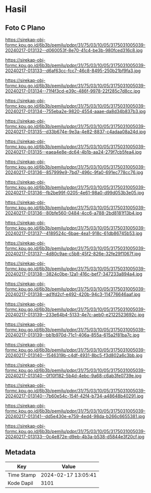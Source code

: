 # Hasil

## Foto C Plano

https://sirekap-obj-formc.kpu.go.id/6b3b/pemilu/pdpr/31/75/03/10/05/3175031005039-20240217-013132--d060053f-8e70-41c4-be3b-980fced316c8.jpg

https://sirekap-obj-formc.kpu.go.id/6b3b/pemilu/pdpr/31/75/03/10/05/3175031005039-20240217-013133--d6af63cc-fcc7-46c8-8495-250b21bf9fa3.jpg

https://sirekap-obj-formc.kpu.go.id/6b3b/pemilu/pdpr/31/75/03/10/05/3175031005039-20240217-013134--71f4f3cd-e39c-486f-9978-22f285c7d8cc.jpg

https://sirekap-obj-formc.kpu.go.id/6b3b/pemilu/pdpr/31/75/03/10/05/3175031005039-20240217-013134--755eba2e-9820-4554-aaae-da8d34b837b3.jpg

https://sirekap-obj-formc.kpu.go.id/6b3b/pemilu/pdpr/31/75/03/10/05/3175031005039-20240217-013135--d33b674e-9e3a-4e82-8837-c4adaa08a24d.jpg

https://sirekap-obj-formc.kpu.go.id/6b3b/pemilu/pdpr/31/75/03/10/05/3175031005039-20240217-013135--eaea4e8e-dc64-4b1b-aa24-279f7cb5fea4.jpg

https://sirekap-obj-formc.kpu.go.id/6b3b/pemilu/pdpr/31/75/03/10/05/3175031005039-20240217-013136--857999e9-7bd7-496c-9fa0-691ec778cc76.jpg

https://sirekap-obj-formc.kpu.go.id/6b3b/pemilu/pdpr/31/75/03/10/05/3175031005039-20240217-013136--fb2be99f-0205-4e61-98a0-d99d053b3e05.jpg

https://sirekap-obj-formc.kpu.go.id/6b3b/pemilu/pdpr/31/75/03/10/05/3175031005039-20240217-013136--80bfe560-0484-4cc6-a788-2bd8181f13b4.jpg

https://sirekap-obj-formc.kpu.go.id/6b3b/pemilu/pdpr/31/75/03/10/05/3175031005039-20240217-013137--4189524c-6bae-4ea1-918c-61db86745b53.jpg

https://sirekap-obj-formc.kpu.go.id/6b3b/pemilu/pdpr/31/75/03/10/05/3175031005039-20240217-013137--4d80c9ae-c5b8-45f2-826e-32fe29f1067f.jpg

https://sirekap-obj-formc.kpu.go.id/6b3b/pemilu/pdpr/31/75/03/10/05/3175031005039-20240217-013138--3824c0be-12a1-416c-bef7-347233a894a4.jpg

https://sirekap-obj-formc.kpu.go.id/6b3b/pemilu/pdpr/31/75/03/10/05/3175031005039-20240217-013138--ad1fd2cf-e492-420b-94c3-114776646aaf.jpg

https://sirekap-obj-formc.kpu.go.id/6b3b/pemilu/pdpr/31/75/03/10/05/3175031005039-20240217-013139--233e64b4-5133-4e7c-aeb0-e2122523692c.jpg

https://sirekap-obj-formc.kpu.go.id/6b3b/pemilu/pdpr/31/75/03/10/05/3175031005039-20240217-013139--bb1b970d-71c1-406a-855a-615a2f81ba7c.jpg

https://sirekap-obj-formc.kpu.go.id/6b3b/pemilu/pdpr/31/75/03/10/05/3175031005039-20240217-013140--1546319b-c4df-4931-8bc5-f3d802a6c3bb.jpg

https://sirekap-obj-formc.kpu.go.id/6b3b/pemilu/pdpr/31/75/03/10/05/3175031005039-20240217-013140--0f10f182-5b4d-4ebc-9a68-c6ab3fe0739e.jpg

https://sirekap-obj-formc.kpu.go.id/6b3b/pemilu/pdpr/31/75/03/10/05/3175031005039-20240217-013140--7b60e54c-154f-42f4-b734-a48648b40291.jpg

https://sirekap-obj-formc.kpu.go.id/6b3b/pemilu/pdpr/31/75/03/10/05/3175031005039-20240217-013141--dd5e430e-e759-4ed4-98da-b266c6655381.jpg

https://sirekap-obj-formc.kpu.go.id/6b3b/pemilu/pdpr/31/75/03/10/05/3175031005039-20240217-013133--0c4e872e-d9eb-4b3a-b538-d5844e3f20cf.jpg


## Metadata

| Key        | Value               |
| ---------- | ------------------- |
| Time Stamp | 2024-02-17 13:05:41 |
| Kode Dapil | 3101                |



